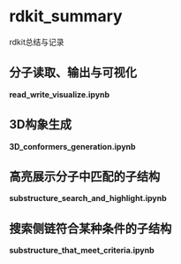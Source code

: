 # rdkit_summary
rdkit总结与记录

## 分子读取、输出与可视化
**read_write_visualize.ipynb**

## 3D构象生成
**3D_conformers_generation.ipynb**

## 高亮展示分子中匹配的子结构
**substructure_search_and_highlight.ipynb**

## 搜索侧链符合某种条件的子结构
**substructure_that_meet_criteria.ipynb**